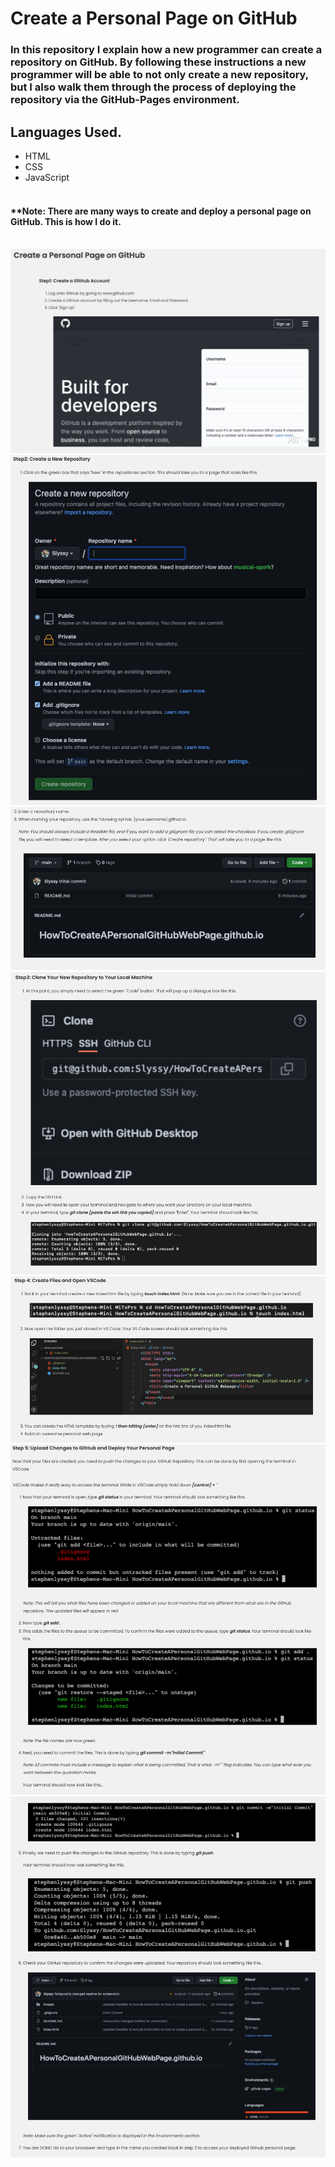 # Create a Personal Page on GitHub

### In this repository I explain how a new programmer can create a repository on GitHub. By following these instructions a new programmer will be able to not only create a new repository, but I also walk them through the process of deploying the repository via the GitHub-Pages environment.

## Languages Used.

- HTML
- CSS
- JavaScript
  <br><br>

#### \*\*Note: There are many ways to create and deploy a personal page on GitHub. This is how I do it.<br><br>

![Section 1](./images/Section1.png)
![Section 2a](./images/Section2a.png)
![Section 2b](./images/Section2b.png)
![Section 3](./images/Section3.png)
![Section 4](./images/Section4.png)
![Section 5a](./images/Section5a.png)
![Section 5b](./images/Section5b.png)
